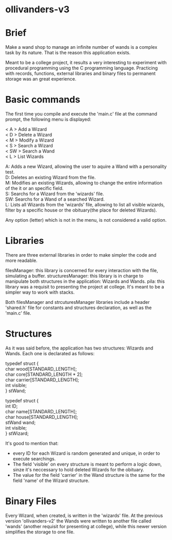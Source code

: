 # ollivanders-v3

# Brief
Make a wand shop to manage an infinite number of wands is a complex task by its nature. That is the reason this application exists.

Meant to be a college project, it results a very interesting to experiment with procedural programming using the C programming language. Practicing with records, functions, external libraries and binary files to permanent storage was an great experience.

# Basic commands
The first time you compile and execute the 'main.c' file at the command prompt, the following menu is displayed:

< A > Add a Wizard\
< D > Delete a Wizard\
< M > Modify a Wizard\
< S > Search a Wizard\
< SW > Search a Wand\
< L > List Wizards

A: Adds a new Wizard, allowing the user to aquire a Wand with a personality test.\
D: Deletes an existing Wizard from the file.\
M: Modifies an existing Wizards, allowing to change the entire information of the it or an specific field.\
S: Searchs for a Wizard from the 'wizards' file.\
SW: Searchs for a Wand of a searched Wizard.\
L: Lists all Wizards from the 'wizards' file, allowing to list all visible wizards, filter by a specific house or the obituary(the place for deleted Wizards).

Any option (letter) which is not in the menu, is not considered a valid option.

# Libraries
There are three external libraries in order to make simpler the code and more readable.

filesManager: this library is concerned for every interaction with the file, simulating a buffer.
structuresManager: this library is in charge to manipulate both structures in the application: Wizards and Wands.
pila: this library was a requisit to presenting the project at college. It's meant to be a simpler way to work with stacks.

Both filesManager and strcuturesManager libraries include a header 'shared.h' file for constants and structures declaration, as well as the 'main.c' file.

# Structures
As it was said before, the application has two structures: Wizards and Wands. Each one is declarated as follows:

typedef struct {\
    char wood[STANDARD_LENGTH];\
    char core[STANDARD_LENGTH * 2];\
    char carrier[STANDARD_LENGTH];\
    int visible;\
} stWand;

typedef struct {\
    int ID;\
    char name[STANDARD_LENGTH];\
    char house[STANDARD_LENGTH];\
    stWand wand;\
    int visible;\
} stWizard;

It's good to mention that:
- every ID for each Wizard is random generated and unique, in order to execute searchings.
- The field 'visible' on every structure is meant to perform a logic down, sinze it's neccessary to hold deleted Wizards for the obituary.
- The value for the field 'carrier' in the Wand structure is the same for the field 'name' of the Wizard structure.

# Binary Files
Every Wizard, when created, is written in the 'wizards' file. At the previous version 'ollivanders-v2' the Wands were written to another file called 'wands' (another requisit for presenting at college), while this newer version simplifies the storage to one file.
